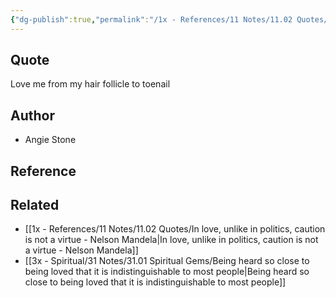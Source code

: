 ```yaml
---
{"dg-publish":true,"permalink":"/1x - References/11 Notes/11.02 Quotes/Love me from my hair follicle to toenail - Angie Stone/","title":"Love me from my hair follicle to toenail - Angie Stone","created":"2023-09-11T08:26:49.875+03:00","updated":"2024-02-14T20:18:40.679+03:00"}
---
```



## Quote
Love me from my hair follicle to toenail 

## Author
- Angie Stone

## Reference


## Related
- [[1x - References/11 Notes/11.02 Quotes/In love, unlike in politics, caution is not a virtue - Nelson Mandela\|In love, unlike in politics, caution is not a virtue - Nelson Mandela]]
- [[3x - Spiritual/31 Notes/31.01 Spiritual Gems/Being heard so close to being loved that it is indistinguishable to most people\|Being heard so close to being loved that it is indistinguishable to most people]]
